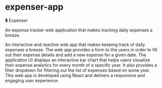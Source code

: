 # expenser-app

💲 Expenser

An expense tracker web application that makes tracking daily expenses a breeze.

An interactive and reactive web app that makes keeping track of daily expenses a breeze.
The web app provides a form to the users in order to fill out their expense details and add a new expense for a given date.
The application UI displays an interactive bar chart that helps users visualize their expense analytics for every month of a specific year.
It also provides a filter dropdown for filtering out the list of expenses based on some year.
This web app is developed using React and delivers a responsive and engaging user experience.
